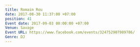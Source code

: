 ```yaml
---
title: Romain Rou
date: 2017-08-30 11:37:00 +07:00
position: 41
Event date: 2017-09-03 00:00:00 +07:00
Venue: Savage
Event URL: https://www.facebook.com/events/324752907989786/
Genre: DJ
---
```


